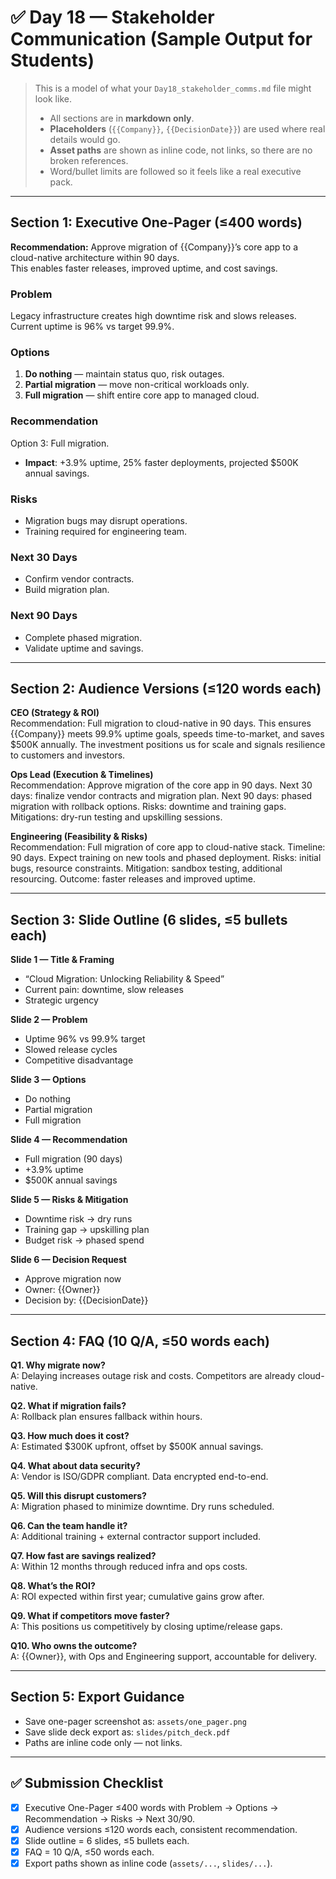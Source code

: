 # ✅ Day 18 — Stakeholder Communication (Sample Output for Students)

> This is a model of what your `Day18_stakeholder_comms.md` file might look like.  
> - All sections are in **markdown only**.  
> - **Placeholders** (`{{Company}}`, `{{DecisionDate}}`) are used where real details would go.  
> - **Asset paths** are shown as inline code, not links, so there are no broken references.  
> - Word/bullet limits are followed so it feels like a real executive pack.

---

## Section 1: Executive One-Pager (≤400 words)

**Recommendation:** Approve migration of {{Company}}’s core app to a cloud-native architecture within 90 days.  
This enables faster releases, improved uptime, and cost savings.

### Problem
Legacy infrastructure creates high downtime risk and slows releases. Current uptime is 96% vs target 99.9%.

### Options
1. **Do nothing** — maintain status quo, risk outages.  
2. **Partial migration** — move non-critical workloads only.  
3. **Full migration** — shift entire core app to managed cloud.

### Recommendation
Option 3: Full migration.  
- **Impact**: +3.9% uptime, 25% faster deployments, projected $500K annual savings.  

### Risks
- Migration bugs may disrupt operations.  
- Training required for engineering team.  

### Next 30 Days
- Confirm vendor contracts.  
- Build migration plan.  

### Next 90 Days
- Complete phased migration.  
- Validate uptime and savings.  

---

## Section 2: Audience Versions (≤120 words each)

**CEO (Strategy & ROI)**  
Recommendation: Full migration to cloud-native in 90 days. This ensures {{Company}} meets 99.9% uptime goals, speeds time-to-market, and saves $500K annually. The investment positions us for scale and signals resilience to customers and investors.

**Ops Lead (Execution & Timelines)**  
Recommendation: Approve migration of the core app in 90 days. Next 30 days: finalize vendor contracts and migration plan. Next 90 days: phased migration with rollback options. Risks: downtime and training gaps. Mitigations: dry-run testing and upskilling sessions.

**Engineering (Feasibility & Risks)**  
Recommendation: Full migration of core app to cloud-native stack. Timeline: 90 days. Expect training on new tools and phased deployment. Risks: initial bugs, resource constraints. Mitigation: sandbox testing, additional resourcing. Outcome: faster releases and improved uptime.

---

## Section 3: Slide Outline (6 slides, ≤5 bullets each)

**Slide 1 — Title & Framing**  
- “Cloud Migration: Unlocking Reliability & Speed”  
- Current pain: downtime, slow releases  
- Strategic urgency  

**Slide 2 — Problem**  
- Uptime 96% vs 99.9% target  
- Slowed release cycles  
- Competitive disadvantage  

**Slide 3 — Options**  
- Do nothing  
- Partial migration  
- Full migration  

**Slide 4 — Recommendation**  
- Full migration (90 days)  
- +3.9% uptime  
- $500K annual savings  

**Slide 5 — Risks & Mitigation**  
- Downtime risk → dry runs  
- Training gap → upskilling plan  
- Budget risk → phased spend  

**Slide 6 — Decision Request**  
- Approve migration now  
- Owner: {{Owner}}  
- Decision by: {{DecisionDate}}  

---

## Section 4: FAQ (10 Q/A, ≤50 words each)

**Q1. Why migrate now?**  
A: Delaying increases outage risk and costs. Competitors are already cloud-native.

**Q2. What if migration fails?**  
A: Rollback plan ensures fallback within hours.

**Q3. How much does it cost?**  
A: Estimated $300K upfront, offset by $500K annual savings.

**Q4. What about data security?**  
A: Vendor is ISO/GDPR compliant. Data encrypted end-to-end.

**Q5. Will this disrupt customers?**  
A: Migration phased to minimize downtime. Dry runs scheduled.

**Q6. Can the team handle it?**  
A: Additional training + external contractor support included.

**Q7. How fast are savings realized?**  
A: Within 12 months through reduced infra and ops costs.

**Q8. What’s the ROI?**  
A: ROI expected within first year; cumulative gains grow after.

**Q9. What if competitors move faster?**  
A: This positions us competitively by closing uptime/release gaps.

**Q10. Who owns the outcome?**  
A: {{Owner}}, with Ops and Engineering support, accountable for delivery.

---

## Section 5: Export Guidance

- Save one-pager screenshot as: `assets/one_pager.png`  
- Save slide deck export as: `slides/pitch_deck.pdf`  
- Paths are inline code only — not links.  

---

## ✅ Submission Checklist

- [x] Executive One-Pager ≤400 words with Problem → Options → Recommendation → Risks → Next 30/90.  
- [x] Audience versions ≤120 words each, consistent recommendation.  
- [x] Slide outline = 6 slides, ≤5 bullets each.  
- [x] FAQ = 10 Q/A, ≤50 words each.  
- [x] Export paths shown as inline code (`assets/...`, `slides/...`).  
